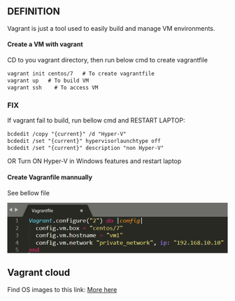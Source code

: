 ## DEFINITION
Vagrant is just a tool used to easily build and manage VM environments.


#### Create a VM with vagrant
CD to you vagrant directory, then run below cmd to create vagrantfile
```
vagrant init centos/7   # To create vagrantfile
vagrant up   # To build VM
vagrant ssh    # To access VM
```

### FIX

If vagrant fail to build, run bellow cmd and RESTART LAPTOP:
```
bcdedit /copy "{current}" /d "Hyper-V" 
bcdedit /set "{current}" hypervisorlaunchtype off
bcdedit /set "{current}" description "non Hyper-V"
```
OR
Turn ON Hyper-V in Windows features and restart laptop


#### Create Vagranfile mannually
See bellow file

![More here](https://github.com/itresolve/pani-devops-project/blob/prereqs/vagrant1.PNG)



## Vagrant cloud 
Find OS images to this link: 
[More here](https://app.vagrantup.com/boxes/search)

